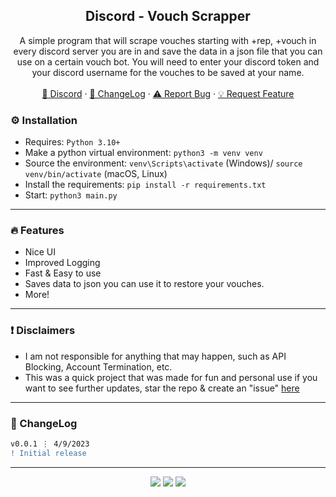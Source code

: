 <div align="center">
 
  <h2 align="center">Discord - Vouch Scrapper</h2>
  <p align="center">
    A simple program that will scrape vouches starting with +rep, +vouch in every discord server you are in and save the data in a json file that you can use on a certain vouch bot. You will need to enter your discord token and your discord username for the vouches to be saved at your name.
    <br />
    <br />
    <a href="https://discord.gg/bestnitro">💬 Discord</a>
    ·
    <a href="https://github.com/sexfrance/Vouch-Scrapper#-changelog">📜 ChangeLog</a>
    ·
    <a href="https://github.com/sexfrance/Vouch-Scrapper/issues">⚠️ Report Bug</a>
    ·
    <a href="https://github.com/sexfrance/Vouch-Scrapper/issues">💡 Request Feature</a>
  </p>
</div>

### ⚙️ Installation

- Requires: `Python 3.10+`
- Make a python virtual environment: `python3 -m venv venv`
- Source the environment: `venv\Scripts\activate` (Windows)/ `source venv/bin/activate` (macOS, Linux)
- Install the requirements: `pip install -r requirements.txt`
- Start: `python3 main.py`

---

### 🔥 Features
- Nice UI
- Improved Logging
- Fast & Easy to use
- Saves data to json you can use it to restore your vouches.
- More!

---


### ❗ Disclaimers

- I am not responsible for anything that may happen, such as API Blocking, Account Termination, etc.
- This was a quick project that was made for fun and personal use if you want to see further updates, star the repo & create an "issue" [here](https://github.com/sexfrance/Vouch-Scrapper/issues/)

---

### 📜 ChangeLog

```diff
v0.0.1 ⋮ 4/9/2023
! Initial release
```

---

<p align="center">
  <img src="https://img.shields.io/github/license/sexfrance/Vouch-Scrapper.svg?style=for-the-badge&labelColor=black&color=f429ff&logo=IOTA"/>
  <img src="https://img.shields.io/github/stars/sexfrance/Vouch-Scrapper.svg?style=for-the-badge&labelColor=black&color=f429ff&logo=IOTA"/>
  <img src="https://img.shields.io/github/languages/top/sexfrance/Vouch-Scrapper.svg?style=for-the-badge&labelColor=black&color=f429ff&logo=python"/>
</p>
